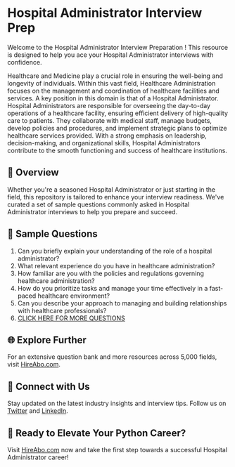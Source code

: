 # Hospital Administrator Interview Prep

Welcome to the Hospital Administrator Interview Preparation ! This resource is designed to help you ace your Hospital Administrator interviews with confidence.

Healthcare and Medicine play a crucial role in ensuring the well-being and longevity of individuals. Within this vast field, Healthcare Administration focuses on the management and coordination of healthcare facilities and services. A key position in this domain is that of a Hospital Administrator. Hospital Administrators are responsible for overseeing the day-to-day operations of a healthcare facility, ensuring efficient delivery of high-quality care to patients. They collaborate with medical staff, manage budgets, develop policies and procedures, and implement strategic plans to optimize healthcare services provided. With a strong emphasis on leadership, decision-making, and organizational skills, Hospital Administrators contribute to the smooth functioning and success of healthcare institutions.

## 🚀 Overview

Whether you're a seasoned Hospital Administrator or just starting in the field, this repository is tailored to enhance your interview readiness. We've curated a set of sample questions commonly asked in Hospital Administrator interviews to help you prepare and succeed.

## 📝 Sample Questions

1. Can you briefly explain your understanding of the role of a hospital administrator?
2. What relevant experience do you have in healthcare administration?
3. How familiar are you with the policies and regulations governing healthcare administration?
4. How do you prioritize tasks and manage your time effectively in a fast-paced healthcare environment?
5. Can you describe your approach to managing and building relationships with healthcare professionals?
6. [CLICK HERE FOR MORE QUESTIONS](https://hireabo.com/job/2_4_0/Hospital%20Administrator)

## 🌐 Explore Further

For an extensive question bank and more resources across 5,000 fields, visit [HireAbo.com](https://www.hireabo.com).

## 📱 Connect with Us

Stay updated on the latest industry insights and interview tips. Follow us on [Twitter](https://twitter.com/hireabo) and [LinkedIn](https://www.linkedin.com/in/hire-abo-3609972a8/).

## 🚀 Ready to Elevate Your Python Career?

Visit [HireAbo.com](https://www.hireabo.com) now and take the first step towards a successful Hospital Administrator career!